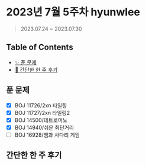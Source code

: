 # 2023년 7월 5주차 hyunwlee

> 2023.07.24 ~ 2023.07.30

## Table of Contents

- [✨ 푼 문제](#푼-문제)
- [🤔 간단한 한 주 후기](#간단한-한-주-후기)

## 푼 문제

<!-- 📕 백준 : BOJ 문제번호/문제제목 e.g. BOJ 2577/숫자의 개수 -->
<!-- 📗 프로그래머스 : PRO 문제번호/문제제목 e.g. PRO 120812/최빈값 구하기 -->
<!-- 백준허브를 사용하시면 프로그래머스의 문제번호도 확인하실 수 있습니다 -->

- [x] BOJ 11726/2xn 타일링
- [x] BOJ 11727/2xn 타일링2
- [x] BOJ 14500/테트로미노
- [x] BOJ 14940/쉬운 최단거리
- [ ] BOJ 16928/뱀과 사다리 게임

## 간단한 한 주 후기

<!-- 한 주 후기를 간단하게 작성해주세요 ! -->

